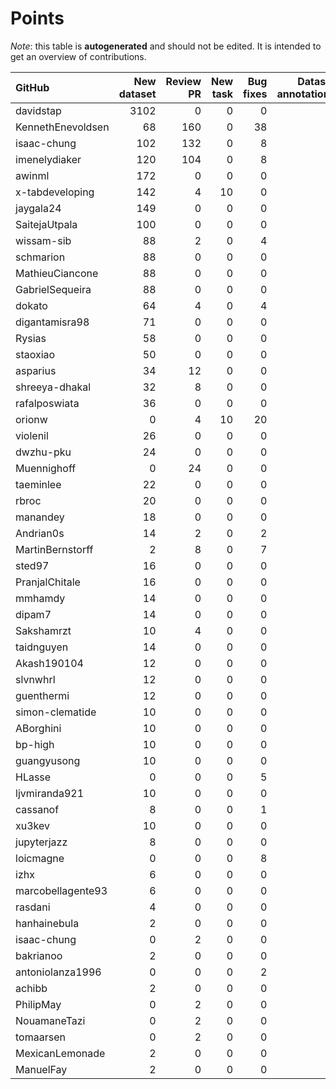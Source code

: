 # Points

_Note_: this table is **autogenerated** and should not be edited. It is intended to get an overview of contributions.

 | GitHub            |   New dataset |   Review PR |   New task |   Bug fixes |   Dataset annotations |   Coordination |   Running Models |   Total |
|:------------------|--------------:|------------:|-----------:|------------:|----------------------:|---------------:|-----------------:|--------:|
| davidstap         |          3102 |           0 |          0 |           0 |                     0 |              0 |                0 |    3102 |
| KennethEnevoldsen |            68 |         160 |          0 |          38 |                     9 |             11 |                0 |     286 |
| isaac-chung       |           102 |         132 |          0 |           8 |                     0 |              4 |                0 |     246 |
| imenelydiaker     |           120 |         104 |          0 |           8 |                     0 |              0 |                0 |     232 |
| awinml            |           172 |           0 |          0 |           0 |                     0 |              0 |                0 |     172 |
| x-tabdeveloping   |           142 |           4 |         10 |           0 |                     0 |              1 |                0 |     157 |
| jaygala24         |           149 |           0 |          0 |           0 |                     0 |              0 |                0 |     149 |
| SaitejaUtpala     |           100 |           0 |          0 |           0 |                     0 |              0 |                0 |     100 |
| wissam-sib        |            88 |           2 |          0 |           4 |                     0 |              0 |                0 |      94 |
| schmarion         |            88 |           0 |          0 |           0 |                     0 |              0 |                0 |      88 |
| MathieuCiancone   |            88 |           0 |          0 |           0 |                     0 |              0 |                0 |      88 |
| GabrielSequeira   |            88 |           0 |          0 |           0 |                     0 |              0 |                0 |      88 |
| dokato            |            64 |           4 |          0 |           4 |                     0 |              0 |                0 |      72 |
| digantamisra98    |            71 |           0 |          0 |           0 |                     0 |              0 |                0 |      71 |
| Rysias            |            58 |           0 |          0 |           0 |                     0 |              0 |                0 |      58 |
| staoxiao          |            50 |           0 |          0 |           0 |                     0 |              0 |                0 |      50 |
| asparius          |            34 |          12 |          0 |           0 |                     0 |              0 |                0 |      46 |
| shreeya-dhakal    |            32 |           8 |          0 |           0 |                     0 |              0 |                0 |      40 |
| rafalposwiata     |            36 |           0 |          0 |           0 |                     0 |              0 |                0 |      36 |
| orionw            |             0 |           4 |         10 |          20 |                     0 |              0 |                0 |      34 |
| violenil          |            26 |           0 |          0 |           0 |                     0 |              0 |                0 |      26 |
| dwzhu-pku         |            24 |           0 |          0 |           0 |                     0 |              0 |                0 |      24 |
| Muennighoff       |             0 |          24 |          0 |           0 |                     0 |              0 |                0 |      24 |
| taeminlee         |            22 |           0 |          0 |           0 |                     0 |              0 |                0 |      22 |
| rbroc             |            20 |           0 |          0 |           0 |                     0 |              0 |                0 |      20 |
| manandey          |            18 |           0 |          0 |           0 |                     0 |              0 |                0 |      18 |
| Andrian0s         |            14 |           2 |          0 |           2 |                     0 |              0 |                0 |      18 |
| MartinBernstorff  |             2 |           8 |          0 |           7 |                     0 |              0 |                0 |      17 |
| sted97            |            16 |           0 |          0 |           0 |                     0 |              0 |                0 |      16 |
| PranjalChitale    |            16 |           0 |          0 |           0 |                     0 |              0 |                0 |      16 |
| mmhamdy           |            14 |           0 |          0 |           0 |                     0 |              0 |                0 |      14 |
| dipam7            |            14 |           0 |          0 |           0 |                     0 |              0 |                0 |      14 |
| Sakshamrzt        |            10 |           4 |          0 |           0 |                     0 |              0 |                0 |      14 |
| taidnguyen        |            14 |           0 |          0 |           0 |                     0 |              0 |                0 |      14 |
| Akash190104       |            12 |           0 |          0 |           0 |                     0 |              0 |                0 |      12 |
| slvnwhrl          |            12 |           0 |          0 |           0 |                     0 |              0 |                0 |      12 |
| guenthermi        |            12 |           0 |          0 |           0 |                     0 |              0 |                0 |      12 |
| simon-clematide   |            10 |           0 |          0 |           0 |                     0 |              0 |                0 |      10 |
| ABorghini         |            10 |           0 |          0 |           0 |                     0 |              0 |                0 |      10 |
| bp-high           |            10 |           0 |          0 |           0 |                     0 |              0 |                0 |      10 |
| guangyusong       |            10 |           0 |          0 |           0 |                     0 |              0 |                0 |      10 |
| HLasse            |             0 |           0 |          0 |           5 |                     5 |              0 |                0 |      10 |
| ljvmiranda921     |            10 |           0 |          0 |           0 |                     0 |              0 |                0 |      10 |
| cassanof          |             8 |           0 |          0 |           1 |                     0 |              0 |                1 |      10 |
| xu3kev            |            10 |           0 |          0 |           0 |                     0 |              0 |                0 |      10 |
| jupyterjazz       |             8 |           0 |          0 |           0 |                     0 |              0 |                0 |       8 |
| loicmagne         |             0 |           0 |          0 |           8 |                     0 |              0 |                0 |       8 |
| izhx              |             6 |           0 |          0 |           0 |                     0 |              0 |                0 |       6 |
| marcobellagente93 |             6 |           0 |          0 |           0 |                     0 |              0 |                0 |       6 |
| rasdani           |             4 |           0 |          0 |           0 |                     0 |              0 |                0 |       4 |
| hanhainebula      |             2 |           0 |          0 |           0 |                     0 |              0 |                0 |       2 |
| isaac-chung       |             0 |           2 |          0 |           0 |                     0 |              0 |                0 |       2 |
| bakrianoo         |             2 |           0 |          0 |           0 |                     0 |              0 |                0 |       2 |
| antoniolanza1996  |             0 |           0 |          0 |           2 |                     0 |              0 |                0 |       2 |
| achibb            |             2 |           0 |          0 |           0 |                     0 |              0 |                0 |       2 |
| PhilipMay         |             0 |           2 |          0 |           0 |                     0 |              0 |                0 |       2 |
| NouamaneTazi      |             0 |           2 |          0 |           0 |                     0 |              0 |                0 |       2 |
| tomaarsen         |             0 |           2 |          0 |           0 |                     0 |              0 |                0 |       2 |
| MexicanLemonade   |             2 |           0 |          0 |           0 |                     0 |              0 |                0 |       2 |
| ManuelFay         |             2 |           0 |          0 |           0 |                     0 |              0 |                0 |       2 |